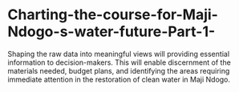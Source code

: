 # Charting-the-course-for-Maji-Ndogo-s-water-future-Part-1-
Shaping the raw data into meaningful views will providing essential information to decision-makers. This will enable discernment of the materials needed, budget plans, and identifying the areas requiring immediate attention in the restoration of clean water in Maji Ndogo.

